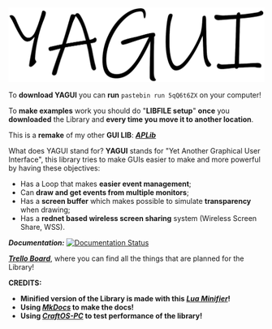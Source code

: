 ![](/img/logo.png)

To **download YAGUI** you can **run** `pastebin run 5qQ6t6ZX` on your computer!

To **make examples** work you should do "**LIBFILE setup**" **once** you **downloaded** the Library and **every time you move it to another location**.

This is a **remake** of my other **GUI LIB**: [***APLib***](https://github.com/hds536jhmk/APLib)

What does YAGUI stand for? **YAGUI** stands for "Yet Another Graphical User Interface", this library tries to make GUIs easier to make and more powerful by having these objectives:
* Has a Loop that makes **easier event management**;
* Can **draw and get events from multiple monitors**;
* Has a **screen buffer** which makes possible to simulate **transparency** when drawing;
* Has a **rednet based wireless screen sharing** system (Wireless Screen Share, WSS).

***Documentation:*** [![Documentation Status](https://readthedocs.org/projects/yagui/badge/?version=latest)](https://yagui.readthedocs.io/en/latest/?badge=latest)

[***Trello Board***](https://trello.com/b/neTyIWej/yagui), where you can find all the things that are planned for the Library!

**CREDITS:**
* **Minified version of the Library is made with this **[***Lua Minifier***](https://github.com/mathiasbynens/mothereff.in/tree/master/lua-minifier)**!**
* **Using **[***MkDocs***](https://www.mkdocs.org/)** to make the docs!**
* **Using **[***CraftOS-PC***](https://github.com/MCJack123/craftos2)** to test performance of the library!**
